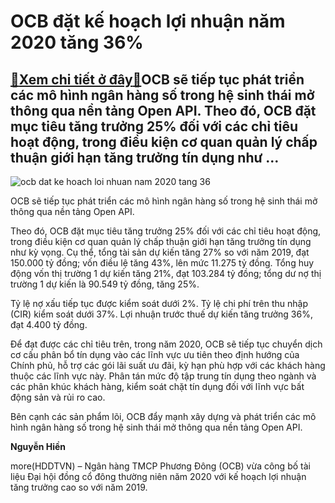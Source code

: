 OCB đặt kế hoạch lợi nhuận năm 2020 tăng 36%
============================================

[:gift:Xem chi tiết ở đây:gift:](https://hddtvn.com/ocb-dat-ke-hoach-loi-nhuan-nam-2020-tang-36/)OCB sẽ tiếp tục phát triển các mô hình ngân hàng số trong hệ sinh thái mở thông qua nền tảng Open API. Theo đó, OCB đặt mục tiêu tăng trưởng 25% đối với các chỉ tiêu hoạt động, trong điều kiện cơ quan quản lý chấp thuận giới hạn tăng trưởng tín dụng như …
---------------------------------------------------------------------------------------------------------------------------------------------------------------------------------------------------------------------------------------------------------------





![ocb dat ke hoach loi nhuan nam 2020 tang 36](https://haiquanonline.com.vn/stores/news_dataimages/hungdn/032019/21/09/in_article/5009_8-_OCB_Baohaiquan.jpg?rt=20200622124337 "OCB đặt kế hoạch lợi nhuận năm 2020 tăng 36%")


OCB sẽ tiếp tục phát triển các mô hình ngân hàng số trong hệ sinh thái mở thông qua nền tảng Open API.



Theo đó, OCB đặt mục tiêu tăng trưởng 25% đối với các chỉ tiêu hoạt động, trong điều kiện cơ quan quản lý chấp thuận giới hạn tăng trưởng tín dụng như kỳ vọng. Cụ thể, tổng tài sản dự kiến tăng 27% so với năm 2019, đạt 150.000 tỷ đồng; vốn điều lệ tăng 43%, lên mức 11.275 tỷ đồng. Tổng huy động vốn thị trường 1 dự kiến tăng 21%, đạt 103.284 tỷ đồng; tổng dư nợ thị trường 1 dự kiến là 90.549 tỷ đồng, tăng 25%.


Tỷ lệ nợ xấu tiếp tục được kiểm soát dưới 2%. Tỷ lệ chi phí trên thu nhập (CIR) kiểm soát dưới 37%. Lợi nhuận trước thuế dự kiến tăng trưởng 36%, đạt 4.400 tỷ đồng.


Để đạt được các chỉ tiêu trên, trong năm 2020, OCB sẽ tiếp tục chuyển dịch cơ cấu phân bổ tín dụng vào các lĩnh vực ưu tiên theo định hướng của Chính phủ, hỗ trợ các gói lãi suất ưu đãi, kỳ hạn phù hợp với các khách hàng thuộc các lĩnh vực này. Phân tán mức độ tập trung tín dụng theo ngành và các phân khúc khách hàng, kiểm soát chặt tín dụng đối với lĩnh vực bất động sản và rủi ro cao.


Bên cạnh các sản phẩm lõi, OCB đẩy mạnh xây dựng và phát triển các mô hình ngân hàng số trong hệ sinh thái mở thông qua nền tảng Open API.







**Nguyễn Hiền**



more(HDDTVN) – Ngân hàng TMCP Phương Đông (OCB) vừa công bố tài liệu Đại hội đồng cổ đông thường niên năm 2020 với kế hoạch lợi nhuận tăng trưởng cao so với năm 2019.

